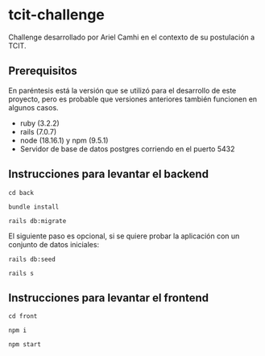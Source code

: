# tcit-challenge

Challenge desarrollado por Ariel Camhi en el contexto de su postulación a TCIT.

## Prerequisitos
En paréntesis está la versión que se utilizó para el desarrollo de este proyecto, pero es probable que versiones anteriores también funcionen en algunos casos.
- ruby (3.2.2)
- rails (7.0.7)
- node (18.16.1) y npm (9.5.1)
- Servidor de base de datos postgres corriendo en el puerto 5432

## Instrucciones para levantar el backend
~~~
cd back
~~~
~~~
bundle install
~~~
~~~
rails db:migrate
~~~
El siguiente paso es opcional, si se quiere probar la aplicación con un conjunto de datos iniciales:
~~~
rails db:seed
~~~
~~~
rails s
~~~

## Instrucciones para levantar el frontend
~~~
cd front
~~~
~~~
npm i
~~~
~~~
npm start
~~~
